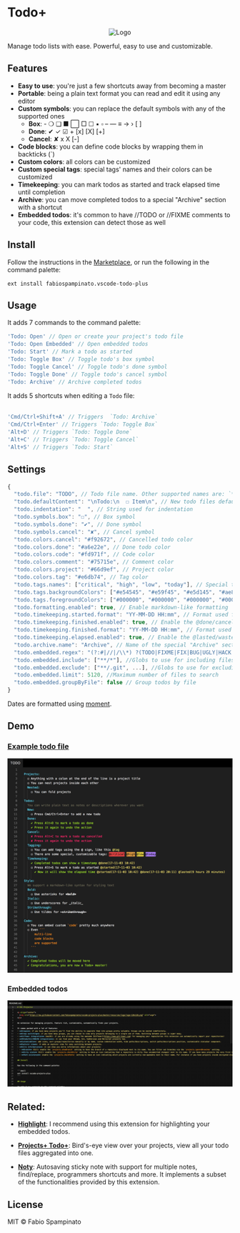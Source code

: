 # Todo+

<p align="center">
	<img src="https://raw.githubusercontent.com/fabiospampinato/vscode-todo-plus/master/resources/logo-128x128.png" alt="Logo">
</p>

Manage todo lists with ease. Powerful, easy to use and customizable.

## Features

- **Easy to use**: you're just a few shortcuts away from becoming a master
- **Portable**: being a plain text format you can read and edit it using any editor
- **Custom symbols**: you can replace the default symbols with any of the supported ones
  - **Box**: - ❍ ❑ ■ ⬜ □ ☐ ▪ ▫ – — ≡ → › [ ]
  - **Done**: ✔ ✓ ☑ + [x] [X] [+]
  - **Cancel**: ✘ x X [-]
- **Code blocks**: you can define code blocks by wrapping them in backticks (`)
- **Custom colors**: all colors can be customized
- **Custom special tags**: special tags' names and their colors can be customized
- **Timekeeping**: you can mark todos as started and track elapsed time until completion
- **Archive**: you can move completed todos to a special "Archive" section with a shortcut
- **Embedded todos**: it's common to have //TODO or //FIXME comments to your code, this extension can detect those as well

## Install

Follow the instructions in the [Marketplace](https://marketplace.visualstudio.com/items?itemName=fabiospampinato.vscode-todo-plus), or run the following in the command palette:

```shell
ext install fabiospampinato.vscode-todo-plus
```

## Usage

It adds 7 commands to the command palette:

```js
'Todo: Open' // Open or create your project's todo file
'Todo: Open Embedded' // Open embedded todos
'Todo: Start' // Mark a todo as started
'Todo: Toggle Box' // Toggle todo's box symbol
'Todo: Toggle Cancel' // Toggle todo's done symbol
'Todo: Toggle Done' // Toggle todo's cancel symbol
'Todo: Archive' // Archive completed todos
```

It adds 5 shortcuts when editing a `Todo` file:

```js

'Cmd/Ctrl+Shift+A' // Triggers  `Todo: Archive`
'Cmd/Ctrl+Enter' // Triggers `Todo: Toggle Box`
'Alt+D' // Triggers `Todo: Toggle Done`
'Alt+C' // Triggers `Todo: Toggle Cancel`
'Alt+S' // Triggers `Todo: Start`
```

## Settings

```js
{
  "todo.file": "TODO", // Todo file name. Other supported names are: `*.todo`, `*.todos`, `*.task`, `*.tasks`, `*.taskpaper` and `todolist.txt`
  "todo.defaultContent": "\nTodo:\n  ☐ Item\n", // New todo files default content
  "todo.indentation": "  ", // String used for indentation
  "todo.symbols.box": "☐", // Box symbol
  "todo.symbols.done": "✔", // Done symbol
  "todo.symbols.cancel": "✘", // Cancel symbol
  "todo.colors.cancel": "#f92672", // Cancelled todo color
  "todo.colors.done": "#a6e22e", // Done todo color
  "todo.colors.code": "#fd971f", // Code color
  "todo.colors.comment": "#75715e", // Comment color
  "todo.colors.project": "#66d9ef", // Project color
  "todo.colors.tag": "#e6db74", // Tag color
  "todo.tags.names": ["critical", "high", "low", "today"], // Special tags' names
  "todo.tags.backgroundColors": ["#e54545", "#e59f45", "#e5d145", "#ae81ff"], // Special tags' background colors
  "todo.tags.foregroundColors": ["#000000", "#000000", "#000000", "#000000"], // Special tags' foreground colors
  "todo.formatting.enabled": true, // Enable markdown-like formatting
  "todo.timekeeping.started.format": "YY-MM-DD HH:mm", // Format used for displaying time inside @started
  "todo.timekeeping.finished.enabled": true, // Enable the @done/cancelled tag. It's always enabled if you explicitly start a todo
  "todo.timekeeping.finished.format": "YY-MM-DD HH:mm", // Format used for displaying time inside @done/cancelled
  "todo.timekeeping.elapsed.enabled": true, // Enable the @lasted/wasted tag
  "todo.archive.name": "Archive", // Name of the special "Archive" section
  "todo.embedded.regex": "(?:#|//|/\\*) ?(TODO|FIXME|FIX|BUG|UGLY|HACK|NOTE|IDEA|REVIEW|DEBUG|OPTIMIZE)(?: |:|$)", //Regex used for finding embedded todos, requires double escaping
  "todo.embedded.include": ["**/*"], //Globs to use for including files
  "todo.embedded.exclude": ["**/.git", ...], //Globs to use for excluding files
  "todo.embedded.limit": 5120, //Maximum number of files to search
  "todo.embedded.groupByFile": false // Group todos by file
}
```

Dates are formatted using [moment](https://momentjs.com/docs/#/displaying/format/).

## Demo

### [Example todo file](https://github.com/fabiospampinato/vscode-todo-plus/blob/master/resources/readme.todo)

![Demo](resources/demo.png)

### Embedded todos

![Embedded](resources/demo_embedded.gif)

## Related:

- **[Highlight](https://marketplace.visualstudio.com/items?itemName=fabiospampinato.vscode-highlight)**: I recommend using this extension for highlighting your embedded todos.

- **[Projects+ Todo+](https://marketplace.visualstudio.com/items?itemName=fabiospampinato.vscode-projects-plus-todo-plus)**: Bird's-eye view over your projects, view all your todo files aggregated into one.

- **[Noty](https://github.com/fabiospampinato/noty)**: Autosaving sticky note with support for multiple notes, find/replace, programmers shortcuts and more. It implements a subset of the functionalities provided by this extension.

## License

MIT © Fabio Spampinato
